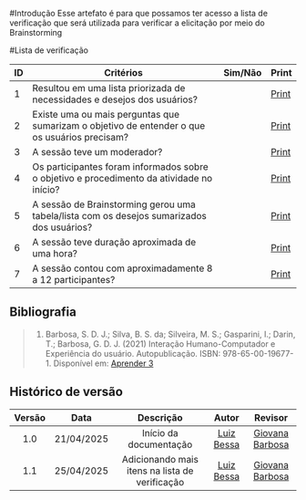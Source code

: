 #Introdução
Esse artefato é para que possamos ter acesso a lista de verificação que será utilizada para verificar a elicitação por meio do Brainstorming

#Lista de verificação 

| ID | Critérios                                                                                                     | Sim/Não | Print                                                                                                           |
|----|--------------------------------------------------------------------------------------------------------------|---------|-----------------------------------------------------------------------------------------------------------------|
| 1  | Resultou em uma lista priorizada de necessidades e desejos dos usuários?                                    |         | [Print](https://drive.google.com/file/d/1BuyXt2ezq9XBqEjKBnHJdMd0UAuK23up/view?usp=sharing)                     |
| 2  | Existe uma ou mais perguntas que sumarizam o objetivo de entender o que os usuários precisam?               |         | [Print](https://drive.google.com/file/d/1INYFZEu25fTqrJAK4wDCHLEnhT0v7ED_/view?usp=sharing)                     |
| 3  | A sessão teve um moderador?                                                                                  |         | [Print](https://drive.google.com/file/d/1-QP0-a0z2e8U7cYLxz3fT518g09_1bQs/view?usp=sharing)                     |
| 4  | Os participantes foram informados sobre o objetivo e procedimento da atividade no início?                   |         | [Print](https://drive.google.com/file/d/1Haj1240SuxqUpjPsE5SveiLIZAvHxVda/view?usp=sharing)                     |
| 5  | A sessão de Brainstorming gerou uma tabela/lista com os desejos sumarizados dos usuários?                   |         | [Print](https://drive.google.com/file/d/1Lm-TkN5EEnZt45q09bU2IwItP-LE6Bsr/view?usp=sharing)                     |
| 6  | A sessão teve duração aproximada de uma hora?                                                               |         | [Print](https://drive.google.com/file/d/1Lb5GUaIrmcSo5zfZlD7BvrPm36drwDBg/view?usp=sharing)                                                                                                       |
| 7  | A sessão contou com aproximadamente 8 a 12 participantes?                                                   |         | [Print](https://drive.google.com/file/d/1Lb5GUaIrmcSo5zfZlD7BvrPm36drwDBg/view?usp=sharing)                                                                                                       |


## Bibliografia

> 1. Barbosa, S. D. J.; Silva, B. S. da; Silveira, M. S.; Gasparini, I.; Darin, T.; Barbosa, G. D. J. (2021) Interação Humano-Computador e Experiência do usuário. Autopublicação. ISBN: 978-65-00-19677-1. Disponível em: [Aprender 3](https://aprender3.unb.br/pluginfile.php/3096073/mod_resource/content/2/ihc-ux-%20Personas.pdf)

## Histórico de versão

| Versão |    Data    |       Descrição        |                     Autor                      |                  Revisor                   |
| :----: | :--------: | :--------------------: | :--------------------------------------------: | :----------------------------------------: |
|  1.0   | 21/04/2025 | Início da documentação | [Luiz Bessa](https://github.com/lfelipebessa)  | [Giovana Barbosa ](https://github.com/gio221)  |
|  1.1   | 25/04/2025 | Adicionando mais itens na lista de verificação | [Luiz Bessa](https://github.com/lfelipebessa)  |[Giovana Barbosa ](https://github.com/gio221)   |